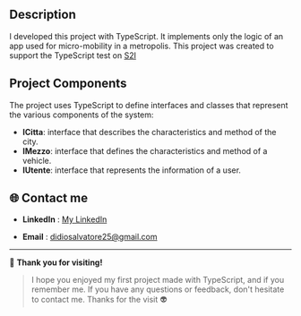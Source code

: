 
 ## Description

I developed this project with TypeScript. It implements only the logic of an app used for micro-mobility in a metropolis.
This project was created to support the TypeScript test on [S2I](https://www.start2impact.it/master/)

## Project Components

The project uses TypeScript to define interfaces and classes that represent the various components of the system:

- **ICitta**: interface that describes the characteristics and method of the city.
- **IMezzo**:  interface that defines the characteristics and method of a vehicle.
- **IUtente**: interface that represents the information of a user.

🌐 **Contact me**  
---

- **LinkedIn**  : [My LinkedIn](https://www.linkedin.com/in/salvatore-di-dio-/)

- **Email**  : didiosalvatore25@gmail.com
---

🙌 **Thank you for visiting!**

> I hope you enjoyed my first project made with TypeScript, and if you remember me. If you have any questions or feedback, don't hesitate to contact me. Thanks for the visit 👽
